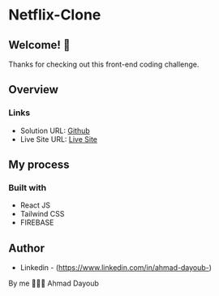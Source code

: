 # Netflix-Clone

## Welcome! 👋
Thanks for checking out this front-end coding challenge.

## Overview


### Links

- Solution URL: [Github](https://github.com/AhmadDayoub/Netflix-Clone)
- Live Site URL: [Live Site](https://netflix-react-1f84f.web.app/)

## My process

### Built with

- React JS
- Tailwind CSS
- FIREBASE
  


## Author

- Linkedin - (https://www.linkedin.com/in/ahmad-dayoub-)


By me 🚀🚀🚀
Ahmad Dayoub
